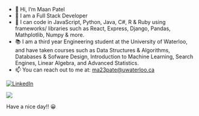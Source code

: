 - 👋 Hi, I’m Maan Patel
- 👀 I am a Full Stack Developer
- 🌱 I can code in JavaScript, Python, Java, C#, R & Ruby using frameworks/ libraries such as React, Express, Django, Pandas, Mathplotlib, Numpy & more. 
- :books: I am a third year Engineering student at the University of Waterloo, and have taken courses such as Data Structures & Algorithms, Databases & Sofware Design, Introduction to Machine Learning, Search Engines, Linear Algebra, and Advanced Statistics.
- 📫 You can reach out to me at: ma23pate@uwaterloo.ca

<a href="https://www.linkedin.com/in/maanp/" target="_blank"><img alt="LinkedIn" src="https://img.shields.io/badge/LinkedIn-@maanp-blue?style=flat&logo=linkedin"></a>


<img style="align-center" src="https://github-readme-stats.lostgirljourney.vercel.app/api/top-langs/?username=maan-patel&layout=compact&show_icons=true&theme=dracula&title_color=CDE545&count_private=true&icon_color=CDE545">


Have a nice day!! :grinning:
<!---
maan-patel/maan-patel is a ✨ special ✨ repository because its `README.md` (this file) appears on your GitHub profile.
You can click the Preview link to take a look at your changes.
--->

